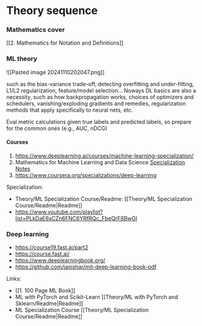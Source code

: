 # Theory sequence

### Mathematics cover 

[[2. Mathematics for Notation and Definitions]]

### ML theory 

![[Pasted image 20241110202047.png]]

 such as the bias-variance trade-off, 
 detecting overfitting and under-fitting, 
 L1/L2 regularization, 
 feature/model selection… 
 Noways DL basics are also a necessity, such as how backpropagation works, 
 choices of optimizers and schedulers, 
 vanishing/exploding gradients and remedies, 
 regularization methods that apply specifically to neural nets, etc. 
 
 Eval metric calculations given true labels and 
 predicted labels, 
 so prepare for the common ones (e.g., AUC, nDCG)

#### Courses
1. https://www.deeplearning.ai/courses/machine-learning-specialization/
2. Mathematics for Machine Learning and Data Science [Specialization](https://www.coursera.org/specializations/mathematics-for-machine-learning-and-data-science) [Notes](https://github.com/greyhatguy007/Mathematics-for-Machine-Learning-and-Data-Science-Specialization-Coursera)
3. https://www.coursera.org/specializations/deep-learning

Specialization: 
- Theory/ML Specialization Course/Readme: [[Theory/ML Specialization Course/Readme|Readme]]
- https://www.youtube.com/playlist?list=PLkDaE6sCZn6FNC6YRfRQc_FbeQrF8BwGI
### Deep learning

- https://course19.fast.ai/part2
- https://course.fast.ai/
- https://www.deeplearningbook.org/
- https://github.com/janishar/mit-deep-learning-book-pdf

Links:
- [[1. 100 Page ML Book]]
- ML with PyTorch and Scikit-Learn [[Theory/ML with PyTorch and Sklearn/Readme|Readme]]  
- ML Specialization Course [[Theory/ML Specialization Course/Readme|Readme]]

